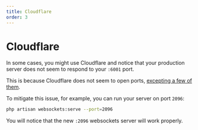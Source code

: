 ```yaml
---
title: Cloudflare
order: 3
---
```


# Cloudflare

In some cases, you might use Cloudflare and notice that your production server does not seem to respond to your `:6001` port.

This is because Cloudflare does not seem to open ports, [excepting a few of them](https://blog.cloudflare.com/cloudflare-now-supporting-more-ports/).

To mitigate this issue, for example, you can run your server on port `2096`:

```bash
php artisan websockets:serve --port=2096
```

You will notice that the new `:2096` websockets server will work properly.
